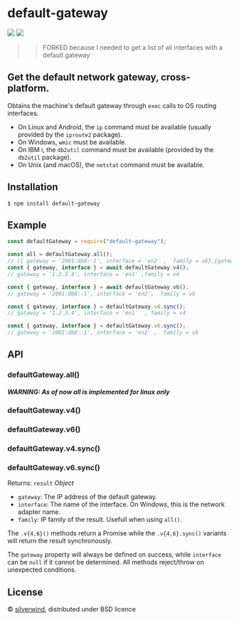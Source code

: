 # default-gateway

[![](https://img.shields.io/npm/v/default-gateway.svg?style=flat)](https://www.npmjs.org/package/default-gateway) [![](https://img.shields.io/npm/dm/default-gateway.svg)](https://www.npmjs.org/package/default-gateway)

> > FORKED because I needed to get a list of all interfaces with a default gateway

## Get the default network gateway, cross-platform.

Obtains the machine's default gateway through `exec` calls to OS routing interfaces.

- On Linux and Android, the `ip` command must be available (usually provided by the `iproute2` package).
- On Windows, `wmic` must be available.
- On IBM i, the `db2util` command must be available (provided by the `db2util` package).
- On Unix (and macOS), the `netstat` command must be available.

## Installation

```
$ npm install default-gateway
```

## Example

```js
const defaultGateway = require("default-gateway");

const all = defaultGateway.all();
// [{ gateway = '2001:db8::1', interface = 'en2' ,  family = v6},{gateway = '1.2.3.4', interface = 'en1' ,family = v4}]
const { gateway, interface } = await defaultGateway.v4();
// gateway = '1.2.3.4', interface = 'en1' ,family = v4

const { gateway, interface } = await defaultGateway.v6();
// gateway = '2001:db8::1', interface = 'en2',  family = v6

const { gateway, interface } = defaultGateway.v4.sync();
// gateway = '1.2.3.4', interface = 'en1'  , family = v4

const { gateway, interface } = defaultGateway.v6.sync();
// gateway = '2001:db8::1', interface = 'en2' ,  family = v6
```

## API

### defaultGateway.all()

##### WARNING: As of now all is implemented for linux only

### defaultGateway.v4()

### defaultGateway.v6()

### defaultGateway.v4.sync()

### defaultGateway.v6.sync()

Returns: `result` _Object_

- `gateway`: The IP address of the default gateway.
- `interface`: The name of the interface. On Windows, this is the network adapter name.
- `family`: IP family of the result. Usefull when using `all()`.

The `.v{4,6}()` methods return a Promise while the `.v{4,6}.sync()` variants will return the result synchronously.

The `gateway` property will always be defined on success, while `interface` can be `null` if it cannot be determined. All methods reject/throw on unexpected conditions.

## License

© [silverwind](https://github.com/silverwind), distributed under BSD licence
